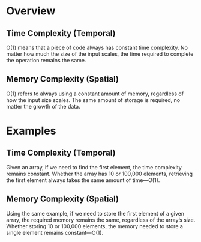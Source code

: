 # Overview

## Time Complexity (Temporal)

O(1) means that a piece of code always has constant time complexity. No matter how much the size of the input scales, the time required to complete the operation remains the same.

## Memory Complexity (Spatial)

O(1) refers to always using a constant amount of memory, regardless of how the input size scales. The same amount of storage is required, no matter the growth of the data.

# Examples

## Time Complexity (Temporal)

Given an array, if we need to find the first element, the time complexity remains constant. Whether the array has 10 or 100,000 elements, retrieving the first element always takes the same amount of time—O(1).

## Memory Complexity (Spatial)

Using the same example, if we need to store the first element of a given array, the required memory remains the same, regardless of the array’s size. Whether storing 10 or 100,000 elements, the memory needed to store a single element remains constant—O(1).
